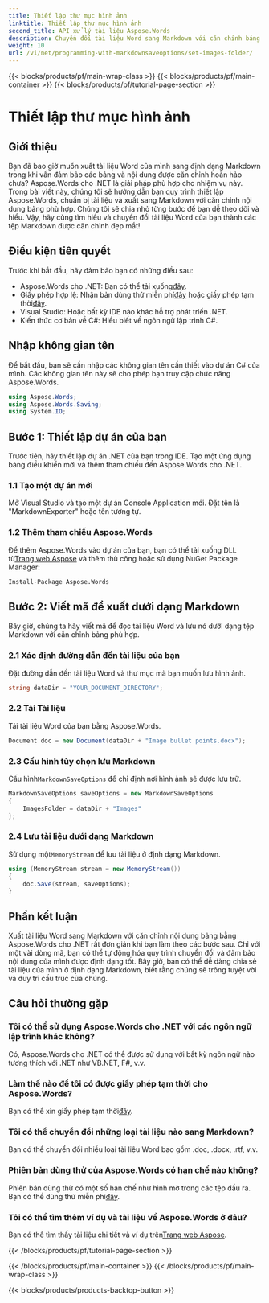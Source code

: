 ```yaml
---
title: Thiết lập thư mục hình ảnh
linktitle: Thiết lập thư mục hình ảnh
second_title: API xử lý tài liệu Aspose.Words
description: Chuyển đổi tài liệu Word sang Markdown với căn chỉnh bảng phù hợp bằng Aspose.Words cho .NET. Làm theo hướng dẫn chi tiết của chúng tôi để có kết quả hoàn hảo.
weight: 10
url: /vi/net/programming-with-markdownsaveoptions/set-images-folder/
---
```


{{< blocks/products/pf/main-wrap-class >}}
{{< blocks/products/pf/main-container >}}
{{< blocks/products/pf/tutorial-page-section >}}

# Thiết lập thư mục hình ảnh

## Giới thiệu

Bạn đã bao giờ muốn xuất tài liệu Word của mình sang định dạng Markdown trong khi vẫn đảm bảo các bảng và nội dung được căn chỉnh hoàn hảo chưa? Aspose.Words cho .NET là giải pháp phù hợp cho nhiệm vụ này. Trong bài viết này, chúng tôi sẽ hướng dẫn bạn quy trình thiết lập Aspose.Words, chuẩn bị tài liệu và xuất sang Markdown với căn chỉnh nội dung bảng phù hợp. Chúng tôi sẽ chia nhỏ từng bước để bạn dễ theo dõi và hiểu. Vậy, hãy cùng tìm hiểu và chuyển đổi tài liệu Word của bạn thành các tệp Markdown được căn chỉnh đẹp mắt!

## Điều kiện tiên quyết

Trước khi bắt đầu, hãy đảm bảo bạn có những điều sau:

-  Aspose.Words cho .NET: Bạn có thể tải xuống[đây](https://releases.aspose.com/words/net/).
-  Giấy phép hợp lệ: Nhận bản dùng thử miễn phí[đây](https://releases.aspose.com/) hoặc giấy phép tạm thời[đây](https://purchase.aspose.com/temporary-license/).
- Visual Studio: Hoặc bất kỳ IDE nào khác hỗ trợ phát triển .NET.
- Kiến thức cơ bản về C#: Hiểu biết về ngôn ngữ lập trình C#.

## Nhập không gian tên

Để bắt đầu, bạn sẽ cần nhập các không gian tên cần thiết vào dự án C# của mình. Các không gian tên này sẽ cho phép bạn truy cập chức năng Aspose.Words.

```csharp
using Aspose.Words;
using Aspose.Words.Saving;
using System.IO;
```

## Bước 1: Thiết lập dự án của bạn

Trước tiên, hãy thiết lập dự án .NET của bạn trong IDE. Tạo một ứng dụng bảng điều khiển mới và thêm tham chiếu đến Aspose.Words cho .NET.

### 1.1 Tạo một dự án mới

Mở Visual Studio và tạo một dự án Console Application mới. Đặt tên là "MarkdownExporter" hoặc tên tương tự.

### 1.2 Thêm tham chiếu Aspose.Words

 Để thêm Aspose.Words vào dự án của bạn, bạn có thể tải xuống DLL từ[Trang web Aspose](https://releases.aspose.com/words/net/) và thêm thủ công hoặc sử dụng NuGet Package Manager:

```bash
Install-Package Aspose.Words
```

## Bước 2: Viết mã để xuất dưới dạng Markdown

Bây giờ, chúng ta hãy viết mã để đọc tài liệu Word và lưu nó dưới dạng tệp Markdown với căn chỉnh bảng phù hợp.

### 2.1 Xác định đường dẫn đến tài liệu của bạn

Đặt đường dẫn đến tài liệu Word và thư mục mà bạn muốn lưu hình ảnh.

```csharp
string dataDir = "YOUR_DOCUMENT_DIRECTORY";
```

### 2.2 Tải Tài liệu

Tải tài liệu Word của bạn bằng Aspose.Words.

```csharp
Document doc = new Document(dataDir + "Image bullet points.docx");
```

### 2.3 Cấu hình tùy chọn lưu Markdown

 Cấu hình`MarkdownSaveOptions` để chỉ định nơi hình ảnh sẽ được lưu trữ.

```csharp
MarkdownSaveOptions saveOptions = new MarkdownSaveOptions
{
    ImagesFolder = dataDir + "Images"
};
```

### 2.4 Lưu tài liệu dưới dạng Markdown

 Sử dụng một`MemoryStream` để lưu tài liệu ở định dạng Markdown.

```csharp
using (MemoryStream stream = new MemoryStream())
{
    doc.Save(stream, saveOptions);
}
```

## Phần kết luận

Xuất tài liệu Word sang Markdown với căn chỉnh nội dung bảng bằng Aspose.Words cho .NET rất đơn giản khi bạn làm theo các bước sau. Chỉ với một vài dòng mã, bạn có thể tự động hóa quy trình chuyển đổi và đảm bảo nội dung của mình được định dạng tốt. Bây giờ, bạn có thể dễ dàng chia sẻ tài liệu của mình ở định dạng Markdown, biết rằng chúng sẽ trông tuyệt vời và duy trì cấu trúc của chúng.

## Câu hỏi thường gặp

### Tôi có thể sử dụng Aspose.Words cho .NET với các ngôn ngữ lập trình khác không?

Có, Aspose.Words cho .NET có thể được sử dụng với bất kỳ ngôn ngữ nào tương thích với .NET như VB.NET, F#, v.v.

### Làm thế nào để tôi có được giấy phép tạm thời cho Aspose.Words?

Bạn có thể xin giấy phép tạm thời[đây](https://purchase.aspose.com/temporary-license/).

### Tôi có thể chuyển đổi những loại tài liệu nào sang Markdown?

Bạn có thể chuyển đổi nhiều loại tài liệu Word bao gồm .doc, .docx, .rtf, v.v.

### Phiên bản dùng thử của Aspose.Words có hạn chế nào không?

Phiên bản dùng thử có một số hạn chế như hình mờ trong các tệp đầu ra. Bạn có thể dùng thử miễn phí[đây](https://releases.aspose.com/).

### Tôi có thể tìm thêm ví dụ và tài liệu về Aspose.Words ở đâu?

 Bạn có thể tìm thấy tài liệu chi tiết và ví dụ trên[Trang web Aspose](https://reference.aspose.com/words/net/).

{{< /blocks/products/pf/tutorial-page-section >}}

{{< /blocks/products/pf/main-container >}}
{{< /blocks/products/pf/main-wrap-class >}}

{{< blocks/products/products-backtop-button >}}
